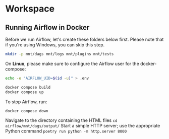 # Workspace

## Running Airflow in Docker

Before we run Airflow, let's create these folders below first. Please note that if you're using Windows, you can skip this step.

```sh
mkdir -p mnt/dags mnt/logs mnt/plugins mnt/tests
```

On **Linux**, please make sure to configure the Airflow user for the docker-compose:

```sh
echo -e "AIRFLOW_UID=$(id -u)" > .env
```

```sh
docker compose build
docker compose up
```

To stop Airflow, run:

```bash
docker compose down
```

Navigate to the directory containing the HTML files
``` cd airflow/mnt/dags/output/ ```
Start a simple HTTP server; use the appropriate Python command
``` poetry run python -m http.server 8000 ```
